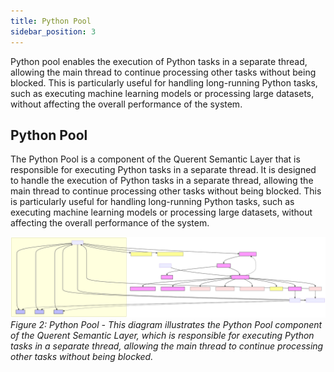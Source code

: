 ```yaml
---
title: Python Pool
sidebar_position: 3
---
```


Python pool enables the execution of Python tasks in a separate thread, allowing the main thread to continue processing other tasks without being blocked. This is particularly useful for handling long-running Python tasks, such as executing machine learning models or processing large datasets, without affecting the overall performance of the system.

## Python Pool

The Python Pool is a component of the Querent Semantic Layer that is responsible for executing Python tasks in a separate thread. It is designed to handle the execution of Python tasks in a separate thread, allowing the main thread to continue processing other tasks without being blocked. This is particularly useful for handling long-running Python tasks, such as executing machine learning models or processing large datasets, without affecting the overall performance of the system.

![Architecture Diagram](../assets/py_pool.svg)
*Figure 2: Python Pool - This diagram illustrates the Python Pool component of the Querent Semantic Layer, which is responsible for executing Python tasks in a separate thread, allowing the main thread to continue processing other tasks without being blocked.*
